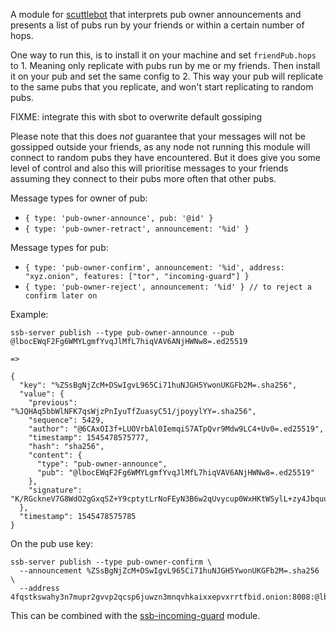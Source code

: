A module for [scuttlebot](https://github.com/ssbc/scuttlebot) that
interprets pub owner announcements and presents a list of pubs run by
your friends or within a certain number of hops.

One way to run this, is to install it on your machine and set
`friendPub.hops` to 1. Meaning only replicate with pubs run by me or
my friends. Then install it on your pub and set the same config
to 2. This way your pub will replicate to the same pubs that you
replicate, and won't start replicating to random pubs.

FIXME: integrate this with sbot to overwrite default gossiping

Please note that this does *not* guarantee that your messages will not
be gossipped outside your friends, as any node not running this module
will connect to random pubs they have encountered. But it does give
you some level of control and also this will prioritise messages to
your friends assuming they connect to their pubs more often that other
pubs.

Message types for owner of pub:
 - `{ type: 'pub-owner-announce', pub: '@id' }`
 - `{ type: 'pub-owner-retract', announcement: '%id' }`

Message types for pub:
 - `{ type: 'pub-owner-confirm', announcement: '%id', address: "xyz.onion", features: ["tor", "incoming-guard"] }`
 - `{ type: 'pub-owner-reject', announcement: '%id' } // to reject a confirm later on`

Example:

```
ssb-server publish --type pub-owner-announce --pub @lbocEWqF2Fg6WMYLgmfYvqJlMfL7hiqVAV6ANjHWNw8=.ed25519

=>

{
  "key": "%ZSsBgNjZcM+DSwIgvL965Ci71huNJGH5YwonUKGFb2M=.sha256",
  "value": {
    "previous": "%JQHAq5bbWlNFK7qsWjzPnIyuTfZuasyC51/jpoyylYY=.sha256",
    "sequence": 5429,
    "author": "@6CAxOI3f+LUOVrbAl0IemqiS7ATpQvr9Mdw9LC4+Uv0=.ed25519",
    "timestamp": 1545478575777,
    "hash": "sha256",
    "content": {
      "type": "pub-owner-announce",
      "pub": "@lbocEWqF2Fg6WMYLgmfYvqJlMfL7hiqVAV6ANjHWNw8=.ed25519"
    },
    "signature": "K/RGckneV7G8WdO2gGxqSZ+Y9cptytLrNoFEyN3B6w2qUvycup0WxHKtWSylL+zy4Jbquu3Tv3pD0/fG2otVCw==.sig.ed25519"
  },
  "timestamp": 1545478575785
}
```

On the pub use key:

```
ssb-server publish --type pub-owner-confirm \
  --announcement %ZSsBgNjZcM+DSwIgvL965Ci71huNJGH5YwonUKGFb2M=.sha256 \
  --address 4fqstkswahy3n7mupr2gvvp2qcsp6juwzn3mnqvhkaixxepvxrrtfbid.onion:8008:@lbocEWqF2Fg6WMYLgmfYvqJlMfL7hiqVAV6ANjHWNw8=.ed25519
```

This can be combined with the
[ssb-incoming-guard](https://github.com/ssbc/ssb-incoming-guard)
module.
